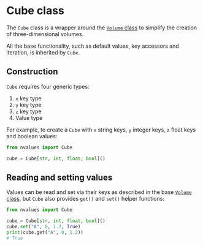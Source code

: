 # Cube class

The `Cube` class is a wrapper around the [`Volume` class](/volume) to simplify the creation of three-dimensional volumes.

All the base functionality, such as default values, key accessors and iteration, is inherited by `Cube`.

## Construction

`Cube` requires four generic types:

1. `x` key type
1. `y` key type
1. `z` key type
1. Value type

For example, to create a `Cube` with `x` string keys, `y` integer keys, `z` float keys and boolean values:

```python
from nvalues import Cube

cube = Cube[str, int, float, bool]()
```

## Reading and setting values

Values can be read and set via their keys as described in the base [`Volume` class](/volume), but `Cube` also provides `get()` and `set()` helper functions:

```python
from nvalues import Cube

cube = Cube[str, int, float, bool]()
cube.set("A", 0, 1.2, True)
print(cube.get("A", 0, 1.2))
# True
```
